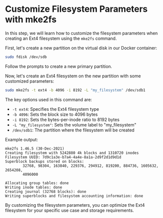# Customize Filesystem Parameters with mke2fs

In this step, we will learn how to customize the filesystem parameters when creating an Ext4 filesystem using the `mke2fs` command.

First, let's create a new partition on the virtual disk in our Docker container:

```bash
sudo fdisk /dev/sdb
```

Follow the prompts to create a new primary partition.

Now, let's create an Ext4 filesystem on the new partition with some customized parameters:

```bash
sudo mke2fs -t ext4 -b 4096 -i 8192 -L "my_filesystem" /dev/sdb1
```

The key options used in this command are:

- `-t ext4`: Specifies the Ext4 filesystem type
- `-b 4096`: Sets the block size to 4096 bytes
- `-i 8192`: Sets the bytes-per-inode ratio to 8192 bytes
- `-L "my_filesystem"`: Sets the volume label to "my_filesystem"
- `/dev/sdb1`: The partition where the filesystem will be created

Example output:

```
mke2fs 1.46.5 (30-Dec-2021)
Creating filesystem with 5242880 4k blocks and 1310720 inodes
Filesystem UUID: 7d9c1a3e-b7a4-4a4e-8a1a-2d9f2d1d9d1d
Superblock backups stored on blocks:
        32768, 98304, 163840, 229376, 294912, 819200, 884736, 1605632, 2654208,
        4096000

Allocating group tables: done
Writing inode tables: done
Creating journal (32768 blocks): done
Writing superblocks and filesystem accounting information: done
```

By customizing the filesystem parameters, you can optimize the Ext4 filesystem for your specific use case and storage requirements.
